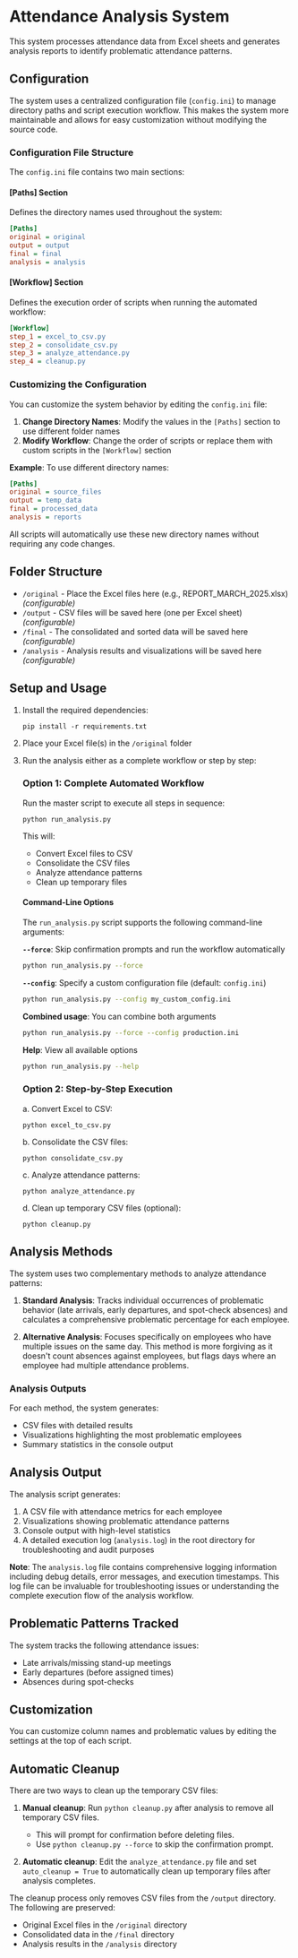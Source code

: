 # Attendance Analysis System

This system processes attendance data from Excel sheets and generates analysis reports to identify problematic attendance patterns.

## Configuration

The system uses a centralized configuration file (`config.ini`) to manage directory paths and script execution workflow. This makes the system more maintainable and allows for easy customization without modifying the source code.

### Configuration File Structure

The `config.ini` file contains two main sections:

#### [Paths] Section
Defines the directory names used throughout the system:
```ini
[Paths]
original = original
output = output
final = final
analysis = analysis
```

#### [Workflow] Section
Defines the execution order of scripts when running the automated workflow:
```ini
[Workflow]
step_1 = excel_to_csv.py
step_2 = consolidate_csv.py
step_3 = analyze_attendance.py
step_4 = cleanup.py
```

### Customizing the Configuration

You can customize the system behavior by editing the `config.ini` file:

1. **Change Directory Names**: Modify the values in the `[Paths]` section to use different folder names
2. **Modify Workflow**: Change the order of scripts or replace them with custom scripts in the `[Workflow]` section

**Example**: To use different directory names:
```ini
[Paths]
original = source_files
output = temp_data
final = processed_data
analysis = reports
```

All scripts will automatically use these new directory names without requiring any code changes.

## Folder Structure

- `/original` - Place the Excel files here (e.g., REPORT_MARCH_2025.xlsx) *(configurable)*
- `/output` - CSV files will be saved here (one per Excel sheet) *(configurable)*
- `/final` - The consolidated and sorted data will be saved here *(configurable)*
- `/analysis` - Analysis results and visualizations will be saved here *(configurable)*

## Setup and Usage

1. Install the required dependencies:
   ```
   pip install -r requirements.txt
   ```

2. Place your Excel file(s) in the `/original` folder

3. Run the analysis either as a complete workflow or step by step:

   ### Option 1: Complete Automated Workflow

   Run the master script to execute all steps in sequence:
   ```
   python run_analysis.py
   ```
   
   This will:
   - Convert Excel files to CSV
   - Consolidate the CSV files
   - Analyze attendance patterns
   - Clean up temporary files

   #### Command-Line Options

   The `run_analysis.py` script supports the following command-line arguments:

   **`--force`**: Skip confirmation prompts and run the workflow automatically
   ```bash
   python run_analysis.py --force
   ```

   **`--config`**: Specify a custom configuration file (default: `config.ini`)
   ```bash
   python run_analysis.py --config my_custom_config.ini
   ```

   **Combined usage**: You can combine both arguments
   ```bash
   python run_analysis.py --force --config production.ini
   ```

   **Help**: View all available options
   ```bash
   python run_analysis.py --help
   ```

   ### Option 2: Step-by-Step Execution

   a. Convert Excel to CSV:
   ```
   python excel_to_csv.py
   ```

   b. Consolidate the CSV files:
   ```
   python consolidate_csv.py
   ```

   c. Analyze attendance patterns:
   ```
   python analyze_attendance.py
   ```

   d. Clean up temporary CSV files (optional):
   ```
   python cleanup.py
   ```

## Analysis Methods

The system uses two complementary methods to analyze attendance patterns:

1. **Standard Analysis**: Tracks individual occurrences of problematic behavior (late arrivals, early departures, and spot-check absences) and calculates a comprehensive problematic percentage for each employee.

2. **Alternative Analysis**: Focuses specifically on employees who have multiple issues on the same day. This method is more forgiving as it doesn't count absences against employees, but flags days where an employee had multiple attendance problems.

### Analysis Outputs

For each method, the system generates:

- CSV files with detailed results
- Visualizations highlighting the most problematic employees
- Summary statistics in the console output

## Analysis Output

The analysis script generates:

1. A CSV file with attendance metrics for each employee
2. Visualizations showing problematic attendance patterns
3. Console output with high-level statistics
4. A detailed execution log (`analysis.log`) in the root directory for troubleshooting and audit purposes

**Note**: The `analysis.log` file contains comprehensive logging information including debug details, error messages, and execution timestamps. This log file can be invaluable for troubleshooting issues or understanding the complete execution flow of the analysis workflow.

## Problematic Patterns Tracked

The system tracks the following attendance issues:

- Late arrivals/missing stand-up meetings
- Early departures (before assigned times)
- Absences during spot-checks

## Customization

You can customize column names and problematic values by editing the settings at the top of each script.

## Automatic Cleanup

There are two ways to clean up the temporary CSV files:

1. **Manual cleanup**: Run `python cleanup.py` after analysis to remove all temporary CSV files.
   - This will prompt for confirmation before deleting files.
   - Use `python cleanup.py --force` to skip the confirmation prompt.

2. **Automatic cleanup**: Edit the `analyze_attendance.py` file and set `auto_cleanup = True` to automatically clean up temporary files after analysis completes.

The cleanup process only removes CSV files from the `/output` directory. The following are preserved:
- Original Excel files in the `/original` directory
- Consolidated data in the `/final` directory
- Analysis results in the `/analysis` directory 